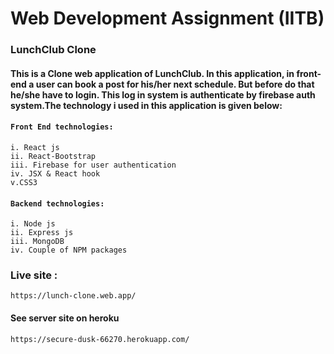 # Web Development Assignment (IITB)

 ### LunchClub Clone 

 ####  This is a Clone web application of LunchClub. In this application, in front-end a user can book a post for his/her next schedule. But before do that he/she have to login. This log in system is authenticate by firebase auth system.The technology i used in this application is given below: 

#### `Front End technologies:`
    i. React js
    ii. React-Bootstrap
    iii. Firebase for user authentication
    iv. JSX & React hook
    v.CSS3

#### `Backend technologies: `
    i. Node js
    ii. Express js
    iii. MongoDB
    iv. Couple of NPM packages

### Live site : 
    https://lunch-clone.web.app/

#### See server site on heroku 
    https://secure-dusk-66270.herokuapp.com/